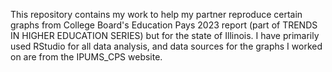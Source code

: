 This repository contains my work to help my partner reproduce certain graphs from College Board's Education Pays 2023 report (part of TRENDS IN HIGHER EDUCATION SERIES) but for the state of Illinois.
I have primarily used RStudio for all data analysis, and data sources for the graphs I worked on are from the IPUMS_CPS website. 
